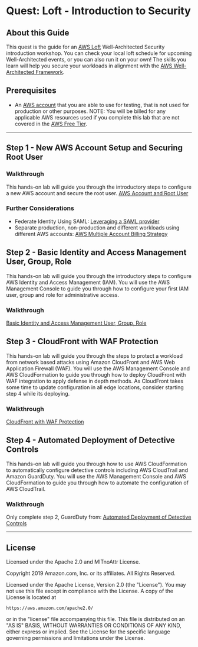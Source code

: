 ﻿# Quest: Loft - Introduction to Security

## About this Guide

This quest is the guide for an [AWS Loft](https://aws.amazon.com/start-ups/loft/) Well-Architected Security introduction workshop. You can check your local loft schedule for upcoming Well-Architected events, or you can also run it on your own! The skills you learn will help you secure your workloads in alignment with the [AWS Well-Architected Framework](https://aws.amazon.com/architecture/well-architected/).

## Prerequisites

* An [AWS account](https://portal.aws.amazon.com/gp/aws/developer/registration/index.html) that you are able to use for testing, that is not used for production or other purposes.
NOTE: You will be billed for any applicable AWS resources used if you complete this lab that are not covered in the [AWS Free Tier](https://aws.amazon.com/free/).

***

## Step 1 - New AWS Account Setup and Securing Root User

### Walkthrough

This hands-on lab will guide you through the introductory steps to configure a new AWS account and secure the root user.
[AWS Account and Root User](../100_AWS_Account_and_Root_User/README.md)

### Further Considerations

* Federate Identity Using SAML: [Leveraging a SAML provider](https://docs.aws.amazon.com/IAM/latest/UserGuide/id_roles_providers_enable-console-saml.html)
* Separate production, non-production and different workloads using different AWS accounts: [AWS Multiple Account Billing Strategy](https://aws.amazon.com/answers/account-management/aws-multi-account-billing-strategy/)

## Step 2 - Basic Identity and Access Management User, Group, Role

This hands-on lab will guide you through the introductory steps to configure AWS Identity and Access Management (IAM).
You will use the AWS Management Console to guide you through how to configure your first IAM user, group and role for administrative access.

### Walkthrough

[Basic Identity and Access Management User, Group, Role](../100_Basic_Identity_and_Access_Management_User_Group_Role/README.md)

## Step 3 -  CloudFront with WAF Protection

This hands-on lab will guide you through the steps to protect a workload from network based attacks using Amazon CloudFront and AWS Web Application Firewall (WAF).
You will use the AWS Management Console and AWS CloudFormation to guide you through how to deploy CloudFront with WAF integration to apply defense in depth methods.
As CloudFront takes some time to update configuration in all edge locations, consider starting step 4 while its deploying.

### Walkthrough

[CloudFront with WAF Protection](../200_CloudFront_with_WAF_Protection/README.md)

## Step 4 - Automated Deployment of Detective Controls

This hands-on lab will guide you through how to use AWS CloudFormation to automatically configure detective controls including AWS CloudTrail and Amazon GuardDuty.
You will use the AWS Management Console and AWS CloudFormation to guide you through how to automate the configuration of AWS CloudTrail.

### Walkthrough

Only complete step 2, GuardDuty from: [Automated Deployment of Detective Controls](../200_Automated_Deployment_of_Detective_Controls/README.md)

***

## License

Licensed under the Apache 2.0 and MITnoAttr License.

Copyright 2019 Amazon.com, Inc. or its affiliates. All Rights Reserved.

Licensed under the Apache License, Version 2.0 (the "License"). You may not use this file except in compliance with the License. A copy of the License is located at

    https://aws.amazon.com/apache2.0/

or in the "license" file accompanying this file. This file is distributed on an "AS IS" BASIS, WITHOUT WARRANTIES OR CONDITIONS OF ANY KIND, either express or implied. See the License for the specific language governing permissions and limitations under the License.
